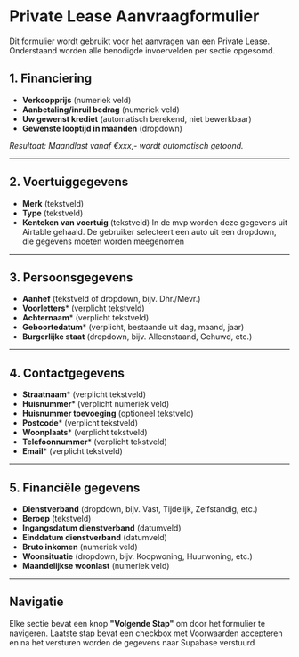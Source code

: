 # Private Lease Aanvraagformulier

Dit formulier wordt gebruikt voor het aanvragen van een Private Lease. Onderstaand worden alle benodigde invoervelden per sectie opgesomd.

## 1. Financiering

- **Verkoopprijs** (numeriek veld)
- **Aanbetaling/inruil bedrag** (numeriek veld)
- **Uw gewenst krediet** (automatisch berekend, niet bewerkbaar)
- **Gewenste looptijd in maanden** (dropdown)

_Resultaat: Maandlast vanaf €xxx,- wordt automatisch getoond._

---

## 2. Voertuiggegevens

- **Merk** (tekstveld)
- **Type** (tekstveld)
- **Kenteken van voertuig** (tekstveld)
In de mvp worden deze gegevens uit Airtable gehaald. De gebruiker selecteert een auto uit een dropdown, die gegevens moeten worden meegenomen

---

## 3. Persoonsgegevens

- **Aanhef** (tekstveld of dropdown, bijv. Dhr./Mevr.)
- **Voorletters*** (verplicht tekstveld)
- **Achternaam*** (verplicht tekstveld)
- **Geboortedatum*** (verplicht, bestaande uit dag, maand, jaar)
- **Burgerlijke staat** (dropdown, bijv. Alleenstaand, Gehuwd, etc.)

---

## 4. Contactgegevens

- **Straatnaam*** (verplicht tekstveld)
- **Huisnummer*** (verplicht numeriek veld)
- **Huisnummer toevoeging** (optioneel tekstveld)
- **Postcode*** (verplicht tekstveld)
- **Woonplaats*** (verplicht tekstveld)
- **Telefoonnummer*** (verplicht tekstveld)
- **Email*** (verplicht tekstveld)

---

## 5. Financiële gegevens

- **Dienstverband** (dropdown, bijv. Vast, Tijdelijk, Zelfstandig, etc.)
- **Beroep** (tekstveld)
- **Ingangsdatum dienstverband** (datumveld)
- **Einddatum dienstverband** (datumveld)
- **Bruto inkomen** (numeriek veld)
- **Woonsituatie** (dropdown, bijv. Koopwoning, Huurwoning, etc.)
- **Maandelijkse woonlast** (numeriek veld)

---

## Navigatie

Elke sectie bevat een knop **"Volgende Stap"** om door het formulier te navigeren. Laatste stap bevat een checkbox met Voorwaarden accepteren en na het versturen worden de gegevens naar Supabase verstuurd


